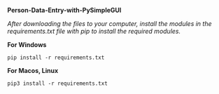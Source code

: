 **Person-Data-Entry-with-PySimpleGUI**

*After downloading the files to your computer, install the modules in the requirements.txt file with pip to install the required modules.*

**For Windows** 

    pip install -r requirements.txt

**For Macos, Linux**

    pip3 install -r requirements.txt
